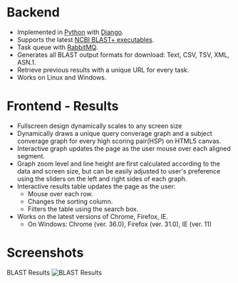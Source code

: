 <!--Under active development, not safe for consumption!
===================================================-->

Backend
=======
* Implemented in [Python](https://www.python.org/) with [Django](https://www.djangoproject.com/).
* Supports the latest [NCBI BLAST+ executables](http://blast.ncbi.nlm.nih.gov/Blast.cgi?PAGE_TYPE=BlastDocs&DOC_TYPE=Download).
* Task queue with [RabbitMQ](http://www.rabbitmq.com/).
* Generates all BLAST output formats for download: Text, CSV, TSV, XML, ASN.1.
* Retrieve previous results with a unique URL for every task.
* Works on Linux and Windows.

Frontend - Results
=================
* Fullscreen design dynamically scales to any screen size
* Dynamically draws a unique query converage graph and a subject converage graph for every high scoring pair(HSP) on HTML5 canvas.
* Interactive graph updates the page as the user mouse over each aligned segment.
* Graph zoom level and line height are first calculated according to the data and screen size, but can be easily adjusted to user's preference using the sliders on the left and right sides of each graph.
* Interactive results table updates the page as the user:
  * Mouse over each row.
  * Changes the sorting column.
  * Filters the table using the search box.
* Works on the latest versions of Chrome, Firefox, IE.
  * On Windows: Chrome (ver. 36.0), Firefox (ver. 31.0), IE (ver. 11)

Screenshots
===========
BLAST Results
![BLAST Results](https://raw.githubusercontent.com/hotdogee/django-blast/doc/doc/images/blast-results-dynamic.gif)
